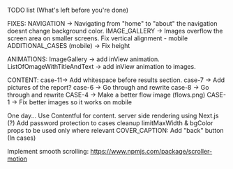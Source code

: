 TODO list (What's left before you're done)

FIXES:
NAVIGATION -> Navigating from "home" to "about" the navigation doesnt change background color.
IMAGE_GALLERY -> Images overflow the screen area on smaller screens.
Fix vertical alignment - mobile
ADDITIONAL_CASES (mobile) -> Fix height

ANIMATIONS:
ImageGallery -> add inView animation.
ListOfOmageWithTitleAndText -> add inView animation to images.

CONTENT:
case-11-> Add whitespace before results section.
case-7 -> Add pictures of the report?
case-6 -> Go through and rewrite
case-8 -> Go through and rewrite
CASE-4 -> Make a better flow image (flows.png)
CASE-1 -> Fix better images so it works on mobile

One day...
Use Contentful for content.
server side rendering using Next.js (?)
Add password protection to cases
cleanup limitMaxWidth & bgColor props to be used only where relevant
COVER_CAPTION: Add "back" button (In cases)

Implement smooth scrolling:
https://www.npmjs.com/package/scroller-motion
